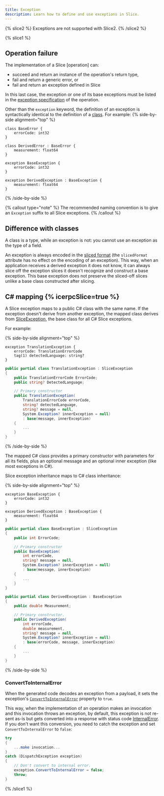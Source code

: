 ```yaml
---
title: Exception
description: Learn how to define and use exceptions in Slice.
---
```


{% slice2 %}
Exceptions are not supported with Slice2.
{% /slice2 %}

{% slice1 %}
## Operation failure

The implementation of a Slice [operation] can:
- succeed and return an instance of the operation's return type,
- fail and return a generic error, or
- fail and return an exception defined in Slice

In this last case, the exception or one of its base exceptions must be listed in the
[exception specification][exception-specification] of the operation.

Other than the `exception` keyword, the definition of an exception is syntactically identical to the definition of
a [class](class-types). For example:
{% side-by-side alignment="top" %}
```slice
class BaseError {
    errorCode: int32
}

class DerivedError : BaseError {
    measurement: float64
}
```

```slice
exception BaseException {
    errorCode: int32
}

exception DerivedException : BaseException {
    measurement: float64
}
```
{% /side-by-side %}

{% callout type="note" %}
The recommended naming convention is to give an `Exception` suffix to all Slice exceptions.
{% /callout %}

## Difference with classes

A class is a type, while an exception is not: you cannot use an exception as the type of a field.

An exception is always encoded in the [sliced format][sliced-format] (the `slicedFormat` attribute has no effect on
the encoding of an exception). This way, when an application receives a derived exception it does not know, it can
always slice off the exception slices it doesn't recognize and construct a base exception. This base exception does not
preserve the sliced-off slices unlike a base class constructed after slicing.

## C# mapping {% icerpcSlice=true %}

A Slice exception maps to a public C# class with the same name. If the exception doesn't derive from another exception,
the mapped class derives from [SliceException], the base class for all C# Slice exceptions.

For example:

{% side-by-side alignment="top" %}
```slice
exception TranslationException {
    errorCode: TranslationErrorCode
    tag(1) detectedLanguage: string?
}
```

```csharp
public partial class TranslationException : SliceException
{
    public TranslationErrorCode ErrorCode;
    public string? DetectedLanguage;

    // Primary constructor
    public TranslationException(
        TranslationErrorCode errorCode,
        string? detectedLanguage,
        string? message = null,
        System.Exception? innerException = null)
        : base(message, innerException)
    {
        ...
    }
}
```
{% /side-by-side %}

The mapped C# class provides a primary constructor with parameters for all its fields, plus an optional message and an
optional inner exception (like most exceptions in C#).

Slice exception inheritance maps to C# class inheritance:

{% side-by-side alignment="top" %}
```slice
exception BaseException {
    errorCode: int32
}

exception DerivedException : BaseException {
    measurement: float64
}
```

```csharp
public partial class BaseException : SliceException
{
    public int ErrorCode;

    // Primary constructor
    public BaseException(
        int errorCode,
        string? message = null,
        System.Exception? innerException = null)
        : base(message, innerException)
    {
        ...
    }
}

public partial class DerivedException : BaseException
{
    public double Measurement;

    // Primary constructor.
    public DerivedException(
        int errorCode,
        double measurement,
        string? message = null,
        System.Exception? innerException = null)
        : base(errorCode, message, innerException)
    {
        ...
    }
}
```
{% /side-by-side %}

### ConvertToInternalError

When the generated code decodes an exception from a payload, it sets the exception's
[`ConvertToInternalError`][convert-to-internal-error] property to `true`.

This way, when the implementation of an operation makes an invocation and this invocation throws an exception, by
default, this exception is not re-sent as-is but gets converted into a response with status code
[InternalError]. If you don't want this conversion, you need to catch the exception and set
`ConvertToInternalError` to `false`:

```csharp
try
{
    ...make invocation...
}
catch (DispatchException exception)
{
    // Don't convert to internal error.
    exception.ConvertToInternalError = false;
    throw;
}
```

[convert-to-internal-error]: csharp:IceRpc.Slice.DispatchException#IceRpc_DispatchException_ConvertToInternalError
[exception-specification]: operation#exception-specification
[sliced-format]: class-types#slicing

[SliceException]: csharp:ZeroC.Slice.SliceException
[InternalError]: csharp:IceRpc.StatusCode#IceRpc_StatusCode_InternalError

{% /slice1 %}
